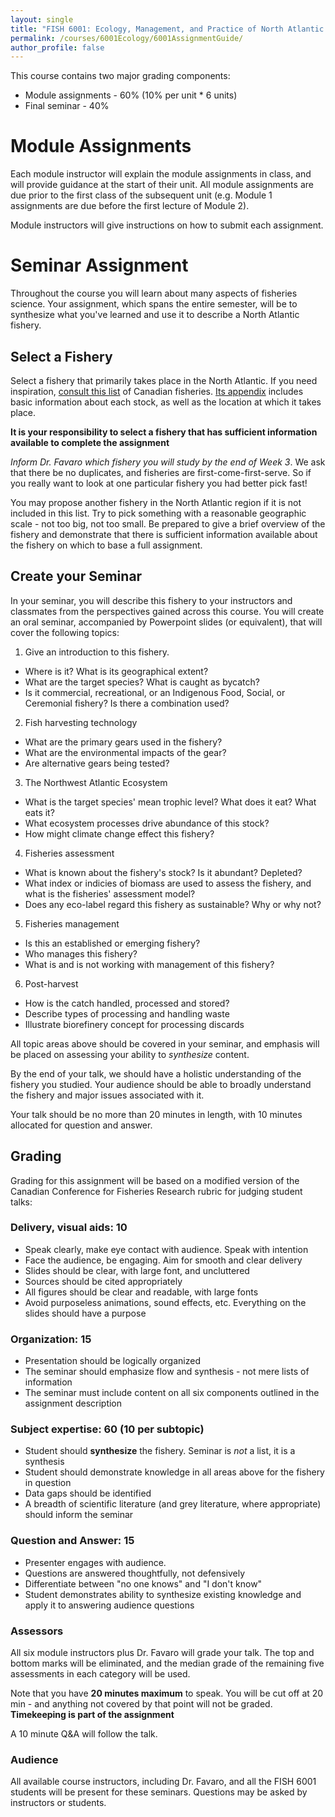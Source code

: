 ```yaml
---
layout: single
title: "FISH 6001: Ecology, Management, and Practice of North Atlantic Fisheries Assignment Guide"
permalink: /courses/6001Ecology/6001AssignmentGuide/
author_profile: false
---
```


This course contains two major grading components:

* Module assignments - 60% (10% per unit * 6 units)
* Final seminar - 40% 

# Module Assignments

Each module instructor will explain the module assignments in class, and will provide guidance at the start of their unit. All module assignments are due prior to the first class of the subsequent unit (e.g. Module 1 assignments are due before the first lecture of Module 2).

Module instructors will give instructions on how to submit each assignment.

# Seminar Assignment

Throughout the course you will learn about many aspects of fisheries science. Your assignment, which spans the entire semester, will be to synthesize what you've learned and use it to describe a North Atlantic fishery. 

## Select a Fishery

Select a fishery that primarily takes place in the North Atlantic. If you need inspiration, [consult this list](http://www.oceana.ca/en/publications/reports/heres-catch-how-restore-abundance-canadas-oceans) of Canadian fisheries. [Its appendix](http://www.oceana.ca/sites/default/files/canadas_marine_fisheries_individual_stocks_appendix_c.pdf) includes basic information about each stock, as well as the location at which it takes place.

**It is your responsibility to select a fishery that has sufficient information available to complete the assignment**

*Inform Dr. Favaro which fishery you will study by the end of Week 3*. We ask that there be no duplicates, and fisheries are first-come-first-serve. So if you really want to look at one particular fishery you had better pick fast!

You may propose another fishery in the North Atlantic region if it is not included in this list. Try to pick something with a reasonable geographic scale - not too big, not too small. Be prepared to give a brief overview of the fishery and demonstrate that there is sufficient information available about the fishery on which to base a full assignment. 

## Create your Seminar

In your seminar, you will describe this fishery to your instructors and classmates from the perspectives gained across this course. You will create an oral seminar, accompanied by Powerpoint slides (or equivalent), that will cover the following topics:

1. Give an introduction to this fishery. 
  * Where is it? What is its geographical extent?
  * What are the target species? What is caught as bycatch?
  * Is it commercial, recreational, or an Indigenous Food, Social, or Ceremonial fishery? Is there a combination used?
  
2. Fish harvesting technology
  * What are the primary gears used in the fishery?
  * What are the environmental impacts of the gear?
  * Are alternative gears being tested?
  
3. The Northwest Atlantic Ecosystem
  * What is the target species' mean trophic level? What does it eat? What eats it?
  * What ecosystem processes drive abundance of this stock?
  * How might climate change effect this fishery? 
  
 4. Fisheries assessment
  * What is known about the fishery's stock? Is it abundant? Depleted? 
  * What index or indicies of biomass are used to assess the fishery, and what is the fisheries' assessment model?
  * Does any eco-label regard this fishery as sustainable? Why or why not?
  
5. Fisheries management
  * Is this an established or emerging fishery?
  * Who manages this fishery? 
  * What is and is not working with management of this fishery?
    
6. Post-harvest
  * How is the catch handled, processed and stored? 
  * Describe types of processing and handling waste
  * Illustrate biorefinery concept for processing discards


All topic areas above should be covered in your seminar, and emphasis will be placed on assessing your ability to *synthesize* content.

By the end of your talk, we should have a holistic understanding of the fishery you studied. Your audience should be able to broadly understand the fishery and major issues associated with it. 

Your talk should be no more than 20 minutes in length, with 10 minutes allocated for question and answer.

## Grading

Grading for this assignment will be based on a modified version of the Canadian Conference for Fisheries Research rubric for judging student talks:

### Delivery, visual aids: 10

- Speak clearly, make eye contact with audience. Speak with intention 
- Face the audience, be engaging. Aim for smooth and clear delivery
- Slides should be clear, with large font, and uncluttered
- Sources should be cited appropriately
- All figures should be clear and readable, with large fonts
- Avoid purposeless animations, sound effects, etc. Everything on the slides should have a purpose

### Organization: 15

- Presentation should be logically organized
- The seminar should emphasize flow and synthesis - not mere lists of information
- The seminar must include content on all six components outlined in the assignment description

### Subject expertise: 60 (10 per subtopic)

- Student should **synthesize** the fishery. Seminar is *not* a list, it is a synthesis
- Student should demonstrate knowledge in all areas above for the fishery in question
- Data gaps should be identified
- A breadth of scientific literature (and grey literature, where appropriate) should inform the seminar

### Question and Answer: 15
- Presenter engages with audience. 
- Questions are answered thoughtfully, not defensively
- Differentiate between "no one knows" and "I don't know"
- Student demonstrates ability to synthesize existing knowledge and apply it to answering audience questions

### Assessors

All six module instructors plus Dr. Favaro will grade your talk. The top and bottom marks will be eliminated, and the median grade of the remaining five assessments in each category will be used. 

Note that you have **20 minutes maximum** to speak. You will be cut off at 20 min - and anything not covered by that point will not be graded. **Timekeeping is part of the assignment**

A 10 minute Q&A will follow the talk.

### Audience

All available course instructors, including Dr. Favaro, and all the FISH 6001 students will be present for these seminars. Questions may be asked by instructors or students.
